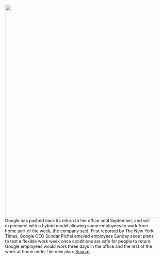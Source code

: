 <img src='https://cdn.vox-cdn.com/thumbor/NcU0wOWbsvsOINm_RN-vcUfPcnE=/0x0:2040x1360/1200x800/filters:focal(857x517:1183x843)/cdn.vox-cdn.com/uploads/chorus_image/image/68512916/acastro_170808_1777_google_logo_02.0.jpg' width='700px' /><br/>
Google has pushed back its return to the office until September, and will experiment with a hybrid model allowing some employees to work from home part of the week, the company said. First reported by The New York Times, Google CEO Sundar Pichai emailed employees Sunday about plans to test a flexible work week once conditions are safe for people to return. Google employees would work three days in the office and the rest of the week at home under the new plan.
<a href='https://www.theverge.com/2020/12/14/22175150/google-return-office-september-flexible-work-week-coronavirus-pandemic-sundar-pichai'> Source <a/>